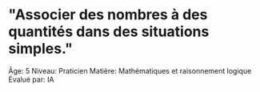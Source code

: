 # "Associer des nombres à des quantités dans des situations simples."

Âge: 5
Niveau: Praticien
Matière: Mathématiques et raisonnement logique
Évalué par: IA